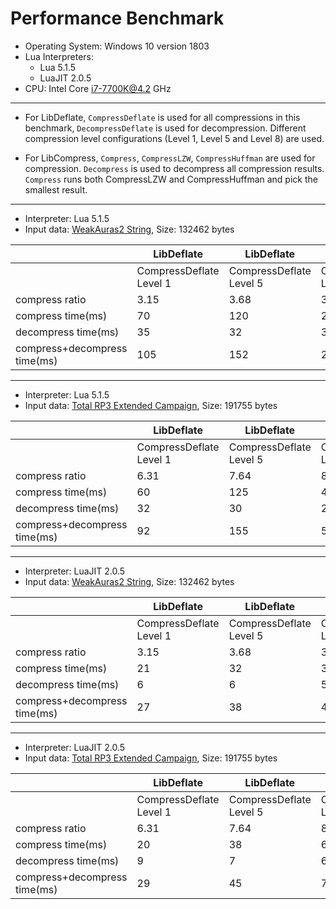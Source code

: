 # Performance Benchmark

+ Operating System: Windows 10 version 1803
+ Lua Interpreters:
  + Lua 5.1.5
  + LuaJIT 2.0.5
+ CPU: Intel Core i7-7700K@4.2 GHz

---

+ For LibDeflate, `CompressDeflate` is used for all compressions in this benchmark, `DecompressDeflate` is used for decompression. Different compression level configurations (Level 1, Level 5 and Level 8) are used.

+ For LibCompress, `Compress`, `CompressLZW`, `CompressHuffman` are used for
compression. `Decompress` is used to decompress all compression results.
`Compress` runs both CompressLZW and CompressHuffman and pick the smallest result.

---

+ Interpreter: Lua 5.1.5
+ Input data: [WeakAuras2 String](https://raw.githubusercontent.com/SafeteeWoW/LibDeflate/master/tests/data/warlockWeakAuras.txt), Size: 132462 bytes

<table>
<thead>
<tr>
<th></th>
<th>LibDeflate</th>
<th>LibDeflate</th>
<th>LibDeflate</th>
<th>LibCompress</th>
<th>LibCompress</th>
<th>LibCompress</th>
</tr>
</thead>
<tbody>
<tr>
<td></td>
<td>CompressDeflate Level 1</td>
<td>CompressDeflate Level 5</td>
<td>CompressDeflate Level 8</td>
<td>Compress</td>
<td>CompressLZW</td>
<td>CompressHuffman</td>
</tr>
<tr>
<td>compress ratio</td>
<td>3.15</td>
<td>3.68</td>
<td>3.71</td>
<td>1.36</td>
<td>1.20</td>
<td>1.36</td>
</tr>
<tr>
<td>compress time(ms)</td>
<td>70</td>
<td>120</td>
<td>200</td>
<td>127</td>
<td>58</td>
<td>64</td>
</tr>
<tr>
<td>decompress time(ms)</td>
<td>35</td>
<td>32</td>
<td>32</td>
<td>62</td>
<td>36</td>
<td>62</td>
</tr>
<tr>
<td>compress+decompress time(ms)</td>
<td>105</td>
<td>152</td>
<td>232</td>
<td>189</td>
<td>94</td>
<td>126</td>
</tr>
</tbody>
</table>

---

+ Interpreter: Lua 5.1.5
+ Input data: [Total RP3 Extended Campaign](https://raw.githubusercontent.com/SafeteeWoW/LibDeflate/master/tests/data/totalrp3.txt), Size: 191755 bytes

<table>
<thead>
<tr>
<th></th>
<th>LibDeflate</th>
<th>LibDeflate</th>
<th>LibDeflate</th>
<th>LibCompress</th>
<th>LibCompress</th>
<th>LibCompress</th>
</tr>
</thead>
<tbody>
<tr>
<td></td>
<td>CompressDeflate Level 1</td>
<td>CompressDeflate Level 5</td>
<td>CompressDeflate Level 8</td>
<td>Compress</td>
<td>CompressLZW</td>
<td>CompressHuffman</td>
</tr>
<tr>
<td>compress ratio</td>
<td>6.31</td>
<td>7.64</td>
<td>8.14</td>
<td>2.33</td>
<td>2.33</td>
<td>1.63</td>
</tr>
<tr>
<td>compress time(ms)</td>
<td>60</td>
<td>125</td>
<td>491</td>
<td>146</td>
<td>57</td>
<td>76</td>
</tr>
<tr>
<td>decompress time(ms)</td>
<td>32</td>
<td>30</td>
<td>29</td>
<td>21</td>
<td>20</td>
<td>84</td>
</tr>
<tr>
<td>compress+decompress time(ms)</td>
<td>92</td>
<td>155</td>
<td>520</td>
<td>167</td>
<td>77</td>
<td>160</td>
</tr>
</tbody>
</table>

---

+ Interpreter: LuaJIT 2.0.5
+ Input data: [WeakAuras2 String](https://raw.githubusercontent.com/SafeteeWoW/LibDeflate/master/tests/data/warlockWeakAuras.txt), Size: 132462 bytes

<table>
<thead>
<tr>
<th></th>
<th>LibDeflate</th>
<th>LibDeflate</th>
<th>LibDeflate</th>
<th>LibCompress</th>
<th>LibCompress</th>
<th>LibCompress</th>
</tr>
</thead>
<tbody>
<tr>
<td></td>
<td>CompressDeflate Level 1</td>
<td>CompressDeflate Level 5</td>
<td>CompressDeflate Level 8</td>
<td>Compress</td>
<td>CompressLZW</td>
<td>CompressHuffman</td>
</tr>
<tr>
<td>compress ratio</td>
<td>3.15</td>
<td>3.68</td>
<td>3.71</td>
<td>1.36</td>
<td>1.20</td>
<td>1.36</td>
</tr>
<tr>
<td>compress time(ms)</td>
<td>21</td>
<td>32</td>
<td>39</td>
<td>45</td>
<td>29</td>
<td>11</td>
</tr>
<tr>
<td>decompress time(ms)</td>
<td>6</td>
<td>6</td>
<td>5</td>
<td>8</td>
<td>14</td>
<td>8</td>
</tr>
<tr>
<td>compress+decompress time(ms)</td>
<td>27</td>
<td>38</td>
<td>44</td>
<td>53</td>
<td>43</td>
<td>19</td>
</tr>
</tbody>
</table>

---

+ Interpreter: LuaJIT 2.0.5
+ Input data: [Total RP3 Extended Campaign](https://raw.githubusercontent.com/SafeteeWoW/LibDeflate/master/tests/data/totalrp3.txt), Size: 191755 bytes

<table>
<thead>
<tr>
<th></th>
<th>LibDeflate</th>
<th>LibDeflate</th>
<th>LibDeflate</th>
<th>LibCompress</th>
<th>LibCompress</th>
<th>LibCompress</th>
</tr>
</thead>
<tbody>
<tr>
<td></td>
<td>CompressDeflate Level 1</td>
<td>CompressDeflate Level 5</td>
<td>CompressDeflate Level 8</td>
<td>Compress</td>
<td>CompressLZW</td>
<td>CompressHuffman</td>
</tr>
<tr>
<td>compress ratio</td>
<td>6.31</td>
<td>7.64</td>
<td>8.14</td>
<td>2.33</td>
<td>2.33</td>
<td>1.63</td>
</tr>
<tr>
<td>compress time(ms)</td>
<td>20</td>
<td>38</td>
<td>64</td>
<td>49</td>
<td>33</td>
<td>13</td>
</tr>
<tr>
<td>decompress time(ms)</td>
<td>9</td>
<td>7</td>
<td>6</td>
<td>9</td>
<td>9</td>
<td>13</td>
</tr>
<tr>
<td>compress+decompress time(ms)</td>
<td>29</td>
<td>45</td>
<td>70</td>
<td>58</td>
<td>42</td>
<td>26</td>
</tr>
</tbody>
</table>
